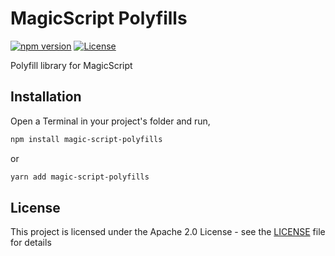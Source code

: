 # MagicScript Polyfills

[![npm version](https://badge.fury.io/js/magic-script-polyfills.svg)](https://badge.fury.io/js/magic-script-polyfills) [![License](https://img.shields.io/:license-Apache%202.0-blue.svg?style=flat-square)](LICENSE)

Polyfill library for MagicScript

## Installation

Open a Terminal in your project's folder and run,

```sh
npm install magic-script-polyfills
```

or

```sh
yarn add magic-script-polyfills
```

## License

This project is licensed under the Apache 2.0 License - see the [LICENSE](LICENSE) file for details
